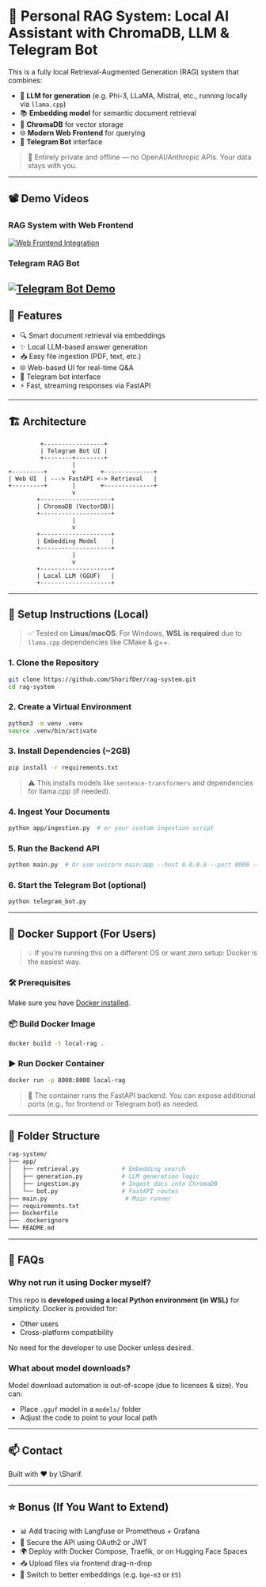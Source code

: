 # 🤖 Personal RAG System: Local AI Assistant with ChromaDB, LLM & Telegram Bot

This is a fully local Retrieval-Augmented Generation (RAG) system that combines:

* 🧠 **LLM for generation** (e.g. Phi-3, LLaMA, Mistral, etc., running locally via `llama.cpp`)
* 📚 **Embedding model** for semantic document retrieval
* 💾 **ChromaDB** for vector storage
* 🌐 **Modern Web Frontend** for querying
* 💬 **Telegram Bot** interface

> 🔐 Entirely private and offline — no OpenAI/Anthropic APIs. Your data stays with you.

---
## 📽️ Demo Videos

### RAG System with Web Frontend
[![Web Frontend Integration](https://img.youtube.com/vi/_kW-GXYfKFM/0.jpg)](https://youtu.be/_kW-GXYfKFM)

### Telegram RAG Bot
[![Telegram Bot Demo](https://img.youtube.com/vi/KCl1OPdmP88/0.jpg)](https://youtu.be/KCl1OPdmP88)
---

## 🧩 Features

* 🔍 Smart document retrieval via embeddings
* ✨ Local LLM-based answer generation
* 📥 Easy file ingestion (PDF, text, etc.)
* 🌐 Web-based UI for real-time Q\&A
* 🤖 Telegram bot interface
* ⚡ Fast, streaming responses via FastAPI

---

## 🏗️ Architecture

```text
         +-----------------+
         | Telegram Bot UI |
         +--------+--------+
                  |
+---------+       v       +--------------+
| Web UI  | ---> FastAPI <-> Retrieval   |
+---------+       |       +--------------+
                  v
        +--------------------+
        | ChromaDB (VectorDB)|
        +--------------------+
                  |
                  v
        +--------------------+
        | Embedding Model    |
        +--------------------+
                  |
                  v
        +--------------------+
        | Local LLM (GGUF)   |
        +--------------------+
```

---

## 🚀 Setup Instructions (Local)

> ✅ Tested on **Linux/macOS**. For Windows, **WSL is required** due to `llama.cpp` dependencies like CMake & g++.

### 1. Clone the Repository

```bash
git clone https://github.com/SharifDer/rag-system.git
cd rag-system
```

### 2. Create a Virtual Environment

```bash
python3 -m venv .venv
source .venv/bin/activate
```

### 3. Install Dependencies (\~2GB)

```bash
pip install -r requirements.txt
```

> ⚠️ This installs models like `sentence-transformers` and dependencies for llama.cpp (if needed).

### 4. Ingest Your Documents

```bash
python app/ingestion.py  # or your custom ingestion script
```

### 5. Run the Backend API

```bash
python main.py  # Or use uvicorn main:app --host 0.0.0.0 --port 8000 --reload
```

### 6. Start the Telegram Bot (optional)

```bash
python telegram_bot.py
```

---

## 🐳 Docker Support (For Users)

> 💡 If you're running this on a different OS or want zero setup: Docker is the easiest way.

### 🛠️ Prerequisites

Make sure you have [Docker installed](https://www.docker.com/products/docker-desktop/).

### 📦 Build Docker Image

```bash
docker build -t local-rag .
```

### ▶️ Run Docker Container

```bash
docker run -p 8000:8000 local-rag
```

> 📝 The container runs the FastAPI backend. You can expose additional ports (e.g., for frontend or Telegram bot) as needed.

---

## 📁 Folder Structure

```bash
rag-system/
├── app/
│   ├── retrieval.py            # Embedding search
│   ├── generation.py           # LLM generation logic
│   ├── ingestion.py            # Ingest docs into ChromaDB
│   └── bot.py                  # FastAPI routes         
├── main.py                      # Main runner
├── requirements.txt
├── Dockerfile
├── .dockerignore
└── README.md
```

---

## 🔎 FAQs

### Why not run it using Docker myself?

This repo is **developed using a local Python environment (in WSL)** for simplicity. Docker is provided for:

* Other users
* Cross-platform compatibility

No need for the developer to use Docker unless desired.

### What about model downloads?

Model download automation is out-of-scope (due to licenses & size). You can:

* Place `.gguf` model in a `models/` folder
* Adjust the code to point to your local path

---

## 📫 Contact

Built with ❤️ by \Sharif.

---

## ⭐️ Bonus (If You Want to Extend)

* 📊 Add tracing with Langfuse or Prometheus + Grafana
* 🔐 Secure the API using OAuth2 or JWT
* 🌍 Deploy with Docker Compose, Traefik, or on Hugging Face Spaces
* 📥 Upload files via frontend drag-n-drop
* 🧠 Switch to better embeddings (e.g. `bge-m3` or `E5`)

